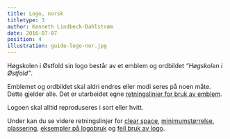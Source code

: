 ```yaml
---
title: Logo, norsk
titletype: 3
author: Kenneth Lindbeck-Dahlstrøm
date: 2016-07-07
position: 4
illustration: guide-logo-nor.jpg
---
```


Høgskolen i Østfold sin logo består av et emblem og ordbildet *“Høgskolen i Østfold”*.

Emblemet og ordbildet skal aldri endres eller modi seres på noen måte. Dette gjelder alle. Det er utarbeidet egne [retningslinjer for bruk av emblem](/grafisk-profil?del=2-00-emblem).

Logoen skal alltid reproduseres i sort eller hvitt.

Under kan du se videre retningslinjer for [clear space](/grafisk-profil?del=1-05-clear-space), [minimumstørrelse](/grafisk-profil?del=1-11-logoens-minimum-stoerrelse), [plassering](/grafisk-profil?del=1-09-plassering-av-logo-i-hjoerne), [eksempler på logobruk](/grafisk-profil?del=1-08-eksempler-paa-clear-space) og [feil bruk av logo](/grafisk-profil?del=1-12-feil-bruk-av-logo).
